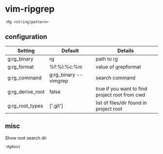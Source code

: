 # vim-ripgrep

    :Rg <string|pattern>

## configuration


| Setting          | Default                   | Details
| -----------------|---------------------------|----------
| g:rg_binary      | rg                        | path to rg
| g:rg_format      | %f:%l:%c:%m               | value of grepformat 
| g:rg_command     | g:rg_binary --vimgrep     | search command
| g:rg_derive_root | false                     | true if you want to find project root from cwd
| g:rg_root_types  | ['.git']                  | list of files/dir found in project root
    
## misc

Show root search dir

    :RgRoot
